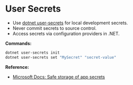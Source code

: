 # User Secrets

- Use [dotnet user-secrets](https://learn.microsoft.com/en-us/aspnet/core/security/app-secrets) for local development secrets.
- Never commit secrets to source control.
- Access secrets via configuration providers in .NET.

**Commands:**
```sh
dotnet user-secrets init
dotnet user-secrets set "MySecret" "secret-value"
```

**Reference:**
- [Microsoft Docs: Safe storage of app secrets](https://learn.microsoft.com/en-us/aspnet/core/security/app-secrets)
